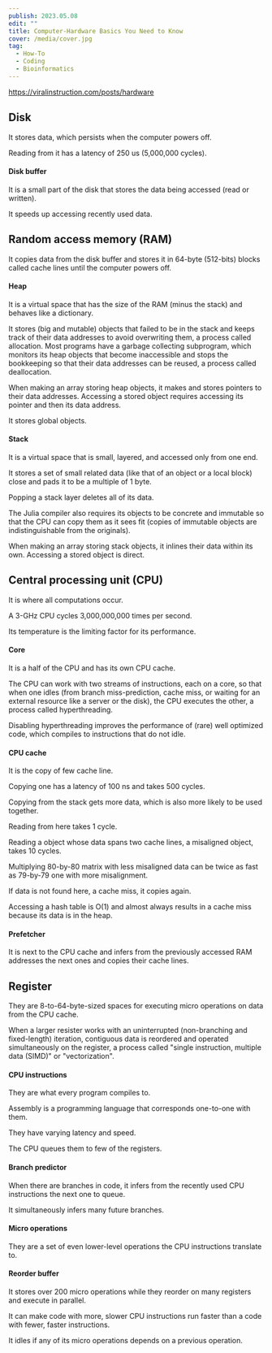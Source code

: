 ```yaml
---
publish: 2023.05.08
edit: ""
title: Computer-Hardware Basics You Need to Know
cover: /media/cover.jpg
tag:
  - How-To
  - Coding
  - Bioinformatics
---
```


https://viralinstruction.com/posts/hardware

## Disk

It stores data, which persists when the computer powers off.

Reading from it has a latency of 250 us (5,000,000 cycles).

#### Disk buffer

It is a small part of the disk that stores the data being accessed (read or written).

It speeds up accessing recently used data.

## Random access memory (RAM)

It copies data from the disk buffer and stores it in 64-byte (512-bits) blocks called cache lines until the computer powers off.

#### Heap

It is a virtual space that has the size of the RAM (minus the stack) and behaves like a dictionary.

It stores (big and mutable) objects that failed to be in the stack and keeps track of their data addresses to avoid overwriting them, a process called allocation.
Most programs have a garbage collecting subprogram, which monitors its heap objects that become inaccessible and stops the bookkeeping so that their data addresses can be reused, a process called deallocation.

When making an array storing heap objects, it makes and stores pointers to their data addresses.
Accessing a stored object requires accessing its pointer and then its data address.

It stores global objects.

#### Stack

It is a virtual space that is small, layered, and accessed only from one end.

It stores a set of small related data (like that of an object or a local block) close and pads it to be a multiple of 1 byte.

Popping a stack layer deletes all of its data.

The Julia compiler also requires its objects to be concrete and immutable so that the CPU can copy them as it sees fit (copies of immutable objects are indistinguishable from the originals).

When making an array storing stack objects, it inlines their data within its own.
Accessing a stored object is direct.

## Central processing unit (CPU)

It is where all computations occur.

A 3-GHz CPU cycles 3,000,000,000 times per second.

Its temperature is the limiting factor for its performance.

#### Core

It is a half of the CPU and has its own CPU cache.

The CPU can work with two streams of instructions, each on a core, so that when one idles (from branch miss-prediction, cache miss, or waiting for an external resource like a server or the disk), the CPU executes the other, a process called hyperthreading.

Disabling hyperthreading improves the performance of (rare) well optimized code, which compiles to instructions that do not idle.

#### CPU cache

It is the copy of few cache line.

Copying one has a latency of 100 ns and takes 500 cycles.

Copying from the stack gets more data, which is also more likely to be used together.

Reading from here takes 1 cycle.

Reading a object whose data spans two cache lines, a misaligned object, takes 10 cycles.

Multiplying 80-by-80 matrix with less misaligned data can be twice as fast as 79-by-79 one with more misalignment.

If data is not found here, a cache miss, it copies again.

Accessing a hash table is O(1) and almost always results in a cache miss because its data is in the heap.

#### Prefetcher

It is next to the CPU cache and infers from the previously accessed RAM addresses the next ones and copies their cache lines.

## Register

They are 8-to-64-byte-sized spaces for executing micro operations on data from the CPU cache.

When a larger resister works with an uninterrupted (non-branching and fixed-length) iteration, contiguous data is reordered and operated simultaneously on the register, a process called "single instruction, multiple data (SIMD)" or "vectorization".

#### CPU instructions

They are what every program compiles to.

Assembly is a programming language that corresponds one-to-one with them.

They have varying latency and speed.

The CPU queues them to few of the registers.

#### Branch predictor

When there are branches in code, it infers from the recently used CPU instructions the next one to queue.

It simultaneously infers many future branches.

#### Micro operations

They are a set of even lower-level operations the CPU instructions translate to.

#### Reorder buffer

It stores over 200 micro operations while they reorder on many registers and execute in parallel.

It can make code with more, slower CPU instructions run faster than a code with fewer, faster instructions.

It idles if any of its micro operations depends on a previous operation.
